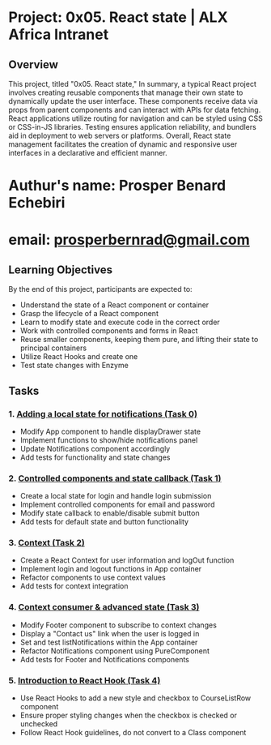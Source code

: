 # Project: 0x05. React state | ALX Africa Intranet

## Overview
This project, titled "0x05. React state," In summary, a typical React project involves creating reusable components that manage their own state to dynamically update the user interface. These components receive data via props from parent components and can interact with APIs for data fetching. React applications utilize routing for navigation and can be styled using CSS or CSS-in-JS libraries. Testing ensures application reliability, and bundlers aid in deployment to web servers or platforms. Overall, React state management facilitates the creation of dynamic and responsive user interfaces in a declarative and efficient manner.

# Authur's name: Prosper Benard Echebiri
# email: prosperbernrad@gmail.com

## Learning Objectives
By the end of this project, participants are expected to:
- Understand the state of a React component or container
- Grasp the lifecycle of a React component
- Learn to modify state and execute code in the correct order
- Work with controlled components and forms in React
- Reuse smaller components, keeping them pure, and lifting their state to principal containers
- Utilize React Hooks and create one
- Test state changes with Enzyme

## Tasks
### 1. [Adding a local state for notifications (Task 0)](./task_0/README.md)
- Modify App component to handle displayDrawer state
- Implement functions to show/hide notifications panel
- Update Notifications component accordingly
- Add tests for functionality and state changes

### 2. [Controlled components and state callback (Task 1)](./task_1/README.md)
- Create a local state for login and handle login submission
- Implement controlled components for email and password
- Modify state callback to enable/disable submit button
- Add tests for default state and button functionality

### 3. [Context (Task 2)](./task_2/README.md)
- Create a React Context for user information and logOut function
- Implement login and logout functions in App container
- Refactor components to use context values
- Add tests for context integration

### 4. [Context consumer & advanced state (Task 3)](./task_3/README.md)
- Modify Footer component to subscribe to context changes
- Display a "Contact us" link when the user is logged in
- Set and test listNotifications within the App container
- Refactor Notifications component using PureComponent
- Add tests for Footer and Notifications components

### 5. [Introduction to React Hook (Task 4)](./task_4/README.md)
- Use React Hooks to add a new style and checkbox to CourseListRow component
- Ensure proper styling changes when the checkbox is checked or unchecked
- Follow React Hook guidelines, do not convert to a Class component

